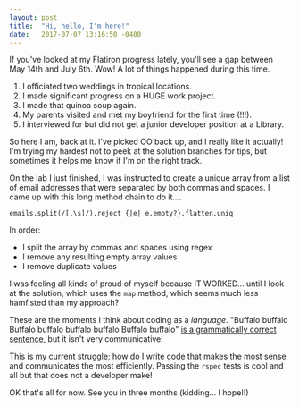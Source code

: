 ```yaml
---
layout: post
title:  "Hi, hello, I'm here!"
date:   2017-07-07 13:16:50 -0400
---
```



If you've looked at my Flatiron progress lately, you'll see a gap between May 14th and July 6th. Wow! A lot of things happened during this time.

1. I officiated two weddings in tropical locations.
2. I made significant progress on a HUGE work project.
3. I made that quinoa soup again.
4. My parents visited and met my boyfriend for the first time (!!!).
5. I interviewed for but did not get a junior developer position at a Library.

So here I am, back at it. I've picked OO back up, and I really like it actually! I'm trying my hardest not to peek at the solution branches for tips, but sometimes it helps me know if I'm on the right track. 

On the lab I just finished, I was instructed to create a unique array from a list of email addresses that were separated by both commas and spaces. I came up with this long method chain to do it....

`emails.split(/[,\s]/).reject {|e| e.empty?}.flatten.uniq`
	
In order: 
* I split the array by commas and spaces using regex
* I remove any resulting empty array values
* I remove duplicate values

I was feeling all kinds of proud of myself because IT WORKED... until I look at the solution, which uses the `map` method, which seems much less hamfisted than my approach?

These are the moments I think about coding as a *language*. "Buffalo buffalo Buffalo buffalo buffalo buffalo Buffalo buffalo" [is a grammatically correct sentence](https://en.wikipedia.org/wiki/Buffalo_buffalo_Buffalo_buffalo_buffalo_buffalo_Buffalo_buffalo), but it isn't very communicative!

This is my current struggle; how do I write code that makes the most sense and communicates the most efficiently. Passing the `rspec` tests is cool and all but that does not a developer make! 

OK that's all for now. See you in three months (kidding... I hope!!) 
